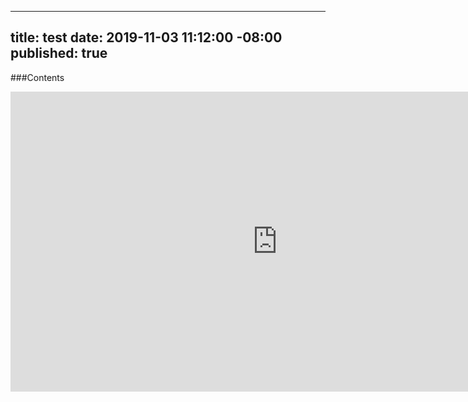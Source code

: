 
---
title: test
date: 2019-11-03 11:12:00 -08:00
published: true
---
###Contents
<iframe width='853' height='480' src='https://embed.coggle.it/diagram/WdA_HcDIOgAB9ke9/127b24f7ca2fc7b4526415ae00381332bf4b513178b521d9aea44fbce408f9a6' frameborder='0' allowfullscreen></iframe>

